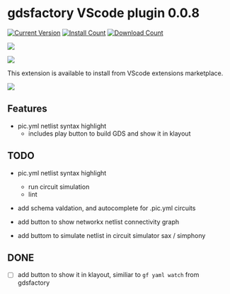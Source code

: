 # gdsfactory VScode plugin 0.0.8

[![Current Version](https://img.shields.io/visual-studio-marketplace/v/gdsfactory.gdsfactory.svg)](https://marketplace.visualstudio.com/items?itemName=gdsfactory.gdsfactory)
[![Install Count](https://img.shields.io/visual-studio-marketplace/i/gdsfactory.gdsfactory.svg)](https://marketplace.visualstudio.com/items?itemName=gdsfactory.gdsfactory)
[![Download Count](https://img.shields.io/visual-studio-marketplace/d/gdsfactory.gdsfactory.svg)](https://marketplace.visualstudio.com/items?itemName=gdsfactory.gdsfactory)

![](https://i.imgur.com/v4wpHpg.png)


![](https://i.imgur.com/XbhWJDz.png)


This extension is available to install from VScode extensions marketplace.

![](https://i.imgur.com/89OPCQ1.png)



## Features

- pic.yml netlist syntax highlight
  - includes play button to build GDS and show it in klayout

## TODO

- pic.yml netlist syntax highlight

  - run circuit simulation
  - lint

- add schema valdation, and autocomplete for .pic.yml circuits
- add button to show networkx netlist connectivity graph
- add buttom to simulate netlist in circuit simulator sax / simphony 

## DONE

- [ ] add button to show it in klayout, similiar to `gf yaml watch` from gdsfactory
